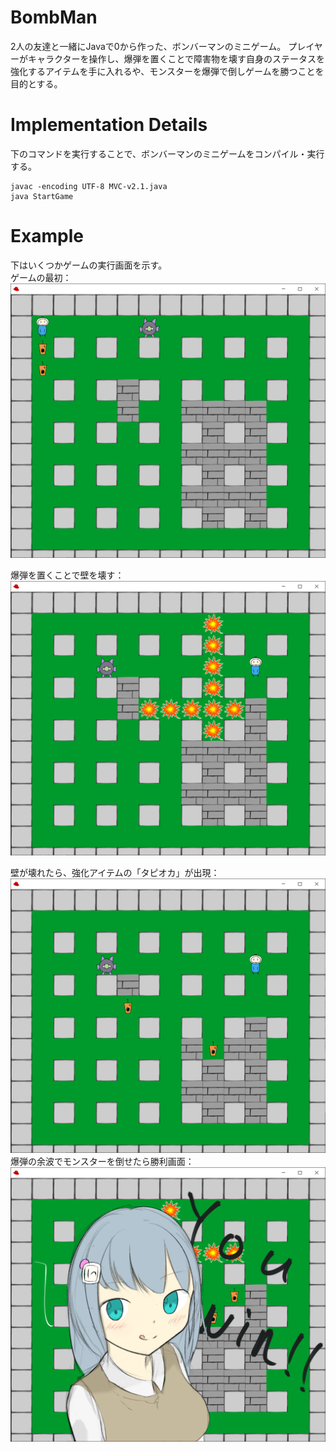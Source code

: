 # BombMan

2人の友達と一緒にJavaで0から作った、ボンバーマンのミニゲーム。
プレイヤーがキャラクターを操作し、爆弾を置くことで障害物を壊す自身のステータスを強化するアイテムを手に入れるや、モンスターを爆弾で倒しゲームを勝つことを目的とする。

# Implementation Details
下のコマンドを実行することで、ボンバーマンのミニゲームをコンパイル・実行する。
```
javac -encoding UTF-8 MVC-v2.1.java
java StartGame
```


# Example
下はいくつかゲームの実行画面を示す。<br>
ゲームの最初：
<img src = 'fig/start.png'>

爆弾を置くことで壁を壊す：
<img src = 'fig/bomb_exploding.png'>

壁が壊れたら、強化アイテムの「タピオカ」が出現：
<img src = 'fig/item.png'>
爆弾の余波でモンスターを倒せたら勝利画面：
<img src = 'fig/win.png'>

            
            
